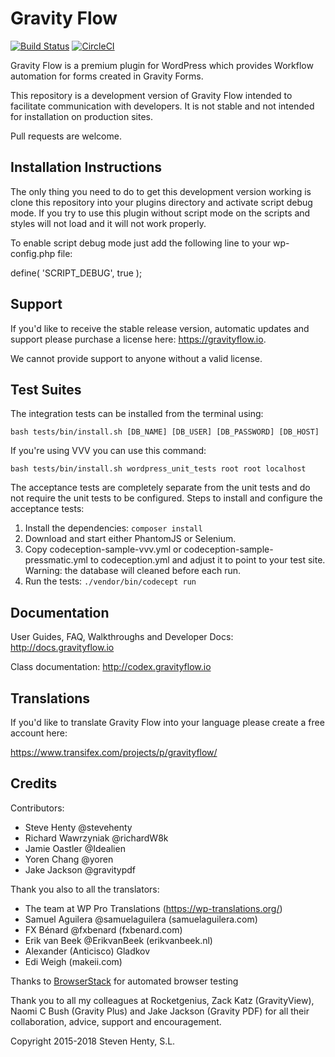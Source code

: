 Gravity Flow
==============================

[![Build Status](https://travis-ci.org/gravityflow/gravityflow.svg?branch=master)](https://travis-ci.org/gravityflow/gravityflow)  [![CircleCI](https://circleci.com/gh/gravityflow/gravityflow.svg?style=svg)](https://circleci.com/gh/gravityflow/gravityflow)

Gravity Flow is a premium plugin for WordPress which provides Workflow automation for forms created in Gravity Forms.

This repository is a development version of Gravity Flow intended to facilitate communication with developers. It is not stable and not intended for installation on production sites.

Pull requests are welcome.

## Installation Instructions
The only thing you need to do to get this development version working is clone this repository into your plugins directory and activate script debug mode. If you try to use this plugin without script mode on the scripts and styles will not load and it will not work properly.

To enable script debug mode just add the following line to your wp-config.php file:

define( 'SCRIPT_DEBUG', true );

## Support
If you'd like to receive the stable release version, automatic updates and support please purchase a license here: https://gravityflow.io. 

We cannot provide support to anyone without a valid license.

## Test Suites

The integration tests can be installed from the terminal using:

    bash tests/bin/install.sh [DB_NAME] [DB_USER] [DB_PASSWORD] [DB_HOST]


If you're using VVV you can use this command:

	bash tests/bin/install.sh wordpress_unit_tests root root localhost

The acceptance tests are completely separate from the unit tests and do not require the unit tests to be configured. Steps to install and configure the acceptance tests:
 
1. Install the dependencies: `composer install`
2. Download and start either PhantomJS or Selenium.
3. Copy codeception-sample-vvv.yml or codeception-sample-pressmatic.yml to codeception.yml and adjust it to point to your test site. Warning: the database will cleaned before each run.
4. Run the tests: `./vendor/bin/codecept run`


## Documentation
User Guides, FAQ, Walkthroughs and Developer Docs: http://docs.gravityflow.io

Class documentation: http://codex.gravityflow.io

## Translations
If you'd like to translate Gravity Flow into your language please create a free account here:

https://www.transifex.com/projects/p/gravityflow/

## Credits
Contributors:

* Steve Henty @stevehenty
* Richard Wawrzyniak @richardW8k
* Jamie Oastler @Idealien
* Yoren Chang @yoren
* Jake Jackson @gravitypdf

Thank you also to all the translators:

* The team at WP Pro Translations (https://wp-translations.org/)
* Samuel Aguilera @samuelaguilera (samuelaguilera.com)
* FX Bénard @fxbenard (fxbenard.com)
* Erik van Beek @ErikvanBeek (erikvanbeek.nl)
* Alexander (Anticisco) Gladkov
* Edi Weigh (makeii.com)

Thanks to [BrowserStack](https://www.browserstack.com) for automated browser testing

Thank you to all my colleagues at Rocketgenius, Zack Katz (GravityView), Naomi C Bush (Gravity Plus) and Jake Jackson (Gravity PDF) for all their collaboration, advice, support and encouragement.

Copyright 2015-2018 Steven Henty, S.L.
